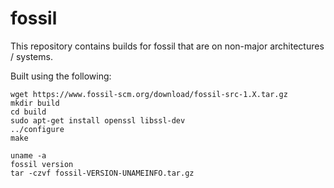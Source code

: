 # fossil

This repository contains builds for fossil that are on non-major architectures / systems.

Built using the following:

```
wget https://www.fossil-scm.org/download/fossil-src-1.X.tar.gz
mkdir build
cd build
sudo apt-get install openssl libssl-dev
../configure
make

uname -a
fossil version
tar -czvf fossil-VERSION-UNAMEINFO.tar.gz
```
